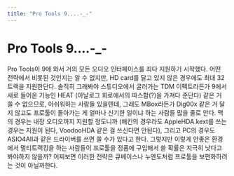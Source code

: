```yaml
---
title: "Pro Tools 9....-_-"
---
```

# Pro Tools 9....-_-


Pro Tools이 9에 와서 거의 모든 오디오 인터페이스를 죄다 지원하기 시작했다. 어떤 전략에서 비롯된 것인지는 알 수 없지만, HD card를 달고 있지 않은 경우에도 최대 32 트랙을 지원한단다. 솔직히 그래봐야 스튜디오에서 굴러가는 TDM 이펙트라든가 9에서 새로 들어온 기능인 HEAT (아날로그 회로에서의 따스함(?)을 가져다 준단다) 같은 거 쓸 수 없으므로, 아쉬워하는 사람들 있을텐데, 그래도 MBox라든가 Dig00x 같은 거 달지 않고도 프로툴이 돌아가는 게 얼마나 신기한 일이냐 하는 사람들 많을 줄로 안다.
맥의 경우는 내장 오디오까지 지원할 정도니까 (해킨의 경우라도 AppleHDA.kext를 쓰는 경우는 지원이 된다, VoodooHDA 같은 걸 쓰신다면 안된다), 그리고 PC의 경우도 ASIO4All과 같은 드라이버를 쓰면 쓸 수가 있다고 한다. 그렇지만 이렇게 안좋은 환경에서 멀티트랙킹을 하는 사람들이 프로툴을 정품에 구입해서 쓸 확률은 지극히 낫다고 봐야하지 않을까? 어찌보면 이러한 전략은 큐베이스나 누엔도처럼 프로툴을 보편화하려는 것이 아닐까한다. 


